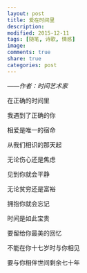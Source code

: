 ```yaml
---
layout: post
title: 爱在时间里
description: 
modified: 2015-12-11
tags: [随笔, 诗歌, 情感]
image:
comments: true
share: true
categories: post
---
```

*——作者：时间艺术家*

在正确的时间里

我遇到了正确的你

相爱是唯一的宿命

从我们相识的那天起

无论伤心还是焦虑

见到你就会平静

无论贫穷还是富裕

拥抱你就会忘记

时间是如此宝贵

要留给你最美的回忆

不能在你十七岁时与你相见

要与你相伴世间剩余七十年